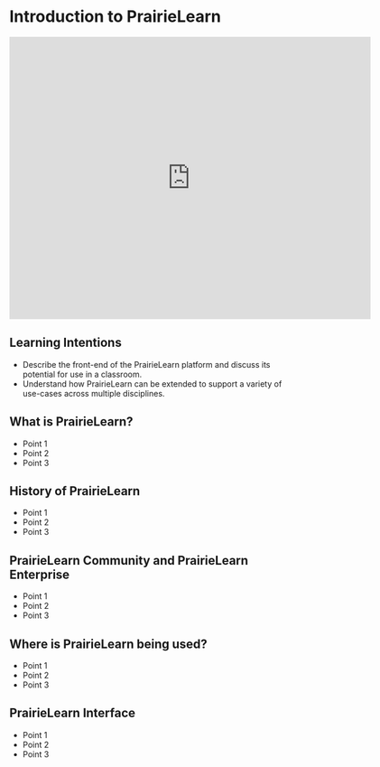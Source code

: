 # Introduction to PrairieLearn

<iframe src="https://www.icloud.com/keynote/073bQi0s3vDOvZx0TGsTtItiQ?embed=true" width="640" height="500" frameborder="0" allowfullscreen="1" referrer="no-referrer"></iframe>


## Learning Intentions

- Describe the front-end of the PrairieLearn platform and discuss its potential for use in a classroom.
- Understand how PrairieLearn can be extended to support a variety of use-cases across multiple disciplines.

## What is PrairieLearn?

- Point 1
- Point 2
- Point 3

## History of PrairieLearn

- Point 1
- Point 2
- Point 3

## PrairieLearn Community and PrairieLearn Enterprise

- Point 1
- Point 2
- Point 3

## Where is PrairieLearn being used?

- Point 1
- Point 2
- Point 3

## PrairieLearn Interface

- Point 1
- Point 2
- Point 3
